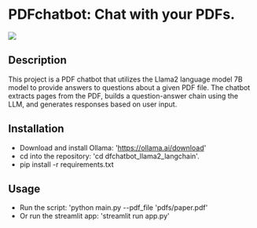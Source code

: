 # PDFchatbot: Chat with your PDFs.

![](figures/front.png)

## Description
This project is a PDF chatbot that utilizes the Llama2 language model 7B model to provide answers to questions about a given PDF file. 
The chatbot extracts pages from the PDF, builds a question-answer chain using the LLM, and generates responses based on user input.

## Installation
- Download and install Ollama: 'https://ollama.ai/download'
- cd into the repository: 'cd dfchatbot_llama2_langchain'.
- pip install -r requirements.txt


## Usage
- Run the script: 'python main.py --pdf_file 'pdfs/paper.pdf'
- Or run the streamlit app: 'streamlit run app.py'

